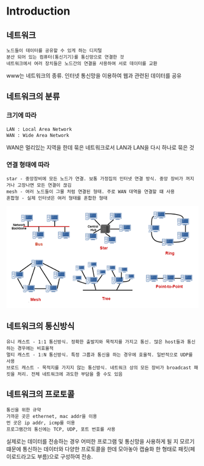 
# Introduction
## 네트워크
    노드들이 데이터를 공유할 수 있게 하는 디지털 
    분산 되어 있는 컴퓨터(통신기기)를 통신망으로 연결한 것 
    네트워크에서 여러 장치들은 노드간의 연결을 사용하여 서로 데이터를 교환

www는 네트워크의 종류. 인터넷 통신망을 이용하여 웹과 관련된 데이터를 공유 

## 네트워크의 분류
### 크기에 따라
	LAN : Local Area Network
	WAN : Wide Area Network

WAN은 멀리있는 지역을 한데 묶은 네트워크로서 
LAN과 LAN을 다시 하나로 묶은 것

### 연결 형태에 따라
    star - 중앙장비에 모든 노드가 연결. 보통 가정집의 인터넷 연결 방식. 중앙 장비가 꺼지거나 고장나면 모든 연결이 끊김
    mesh - 여러 노드들이 그물 처럼 연결된 형태. 주로 WAN 대역을 연결할 떄 사용
    혼합형 - 실제 인터넷은 여러 형태를 혼합한 형태

![01-network-topology](./img/01-1-network-topology.png)

## 네트워크의 통신방식
	유니 캐스트 - 1:1 통신방식. 정확한 출발지와 목적지를 가지고 통신. 많은 host들과 통신하는 경우에는 비효율적
	멀티 캐스트 - 1:N 통신방식. 특정 그룹과 통신을 하는 경우에 효율적. 일반적으로 UDP를 사용
	브로드 캐스트 - 목적지를 가지지 않는 통신방식. 네트워크 상의 모든 장비가 broadcast 패킷을 처리. 전체 네트워크에 과도한 부담을 줄 수도 있음

## 네트워크의 프로토콜
	통신을 위한 규약
	가까운 곳은 ethernet, mac addr을 이용
    먼 곳은 ip addr, icmp를 이용
    프로그램간의 통신에는 TCP, UDP, 포트 번호를 사용

실제로는 데이터를 전송하는 경우 어떠한 프로그램 및 통신망을 사용하게 될 지 모르기 떄문에 통신하는 데이터와 다양한 프로토콜을 한데 모아놓아 캡슐화 한 형태로 패킷(페이로드라고도 부름)으로 구성하여 전송. 

